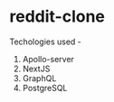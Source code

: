 # reddit-clone
Techologies used - <br/>
1. Apollo-server  <br/>
2. NextJS  <br/>
3. GraphQL <br/>
4. PostgreSQL <br/>
